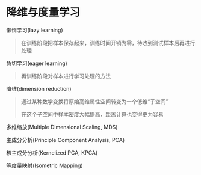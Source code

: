 # 降维与度量学习



懒惰学习(lazy learning)

> 在训练阶段把样本保存起来，训练时间开销为零，待收到测试样本后再进行处理

急切学习(eager learning)

> 再训练阶段对样本进行学习处理的方法



降维(dimension reduction)

> 通过某种数学变换将原始高维属性空间转变为一个低维“子空间”
>
> 在这个子空间中样本密度大幅提高，距离计算也变得更为容易



多维缩放(Multiple Dimensional Scaling, MDS)

主成分分析(Principle Component Analysis, PCA)

核主成分分析(Kernelized PCA, KPCA)

等度量映射(Isometric Mapping)
